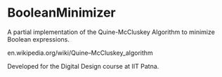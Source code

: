 BooleanMinimizer
================

A partial implementation of the Quine-McCluskey Algorithm to minimize Boolean expressions.

en.wikipedia.org/wiki/Quine–McCluskey_algorithm

Developed for the Digital Design course at IIT Patna.
